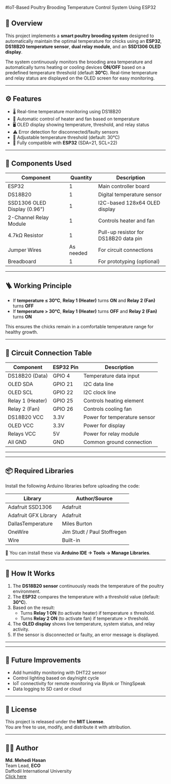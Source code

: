 #IoT-Based Poultry Brooding Temperature Control System Using ESP32

## 📖 Overview
This project implements a **smart poultry brooding system** designed to automatically maintain the optimal temperature for chicks using an **ESP32**, **DS18B20 temperature sensor**, **dual relay module**, and an **SSD1306 OLED display**.

The system continuously monitors the brooding area temperature and automatically turns heating or cooling devices **ON/OFF** based on a predefined temperature threshold (default **30°C**). Real-time temperature and relay status are displayed on the OLED screen for easy monitoring.

---

## ⚙️ Features
- 🌡️ Real-time temperature monitoring using DS18B20  
- 🔄 Automatic control of heater and fan based on temperature  
- 🖥️ OLED display showing temperature, threshold, and relay status  
- ⚠️ Error detection for disconnected/faulty sensors  
- 🔧 Adjustable temperature threshold (default: 30°C)  
- 🧠 Fully compatible with **ESP32** (SDA=21, SCL=22)

---

## 🧰 Components Used

| Component | Quantity | Description |
|------------|-----------|-------------|
| ESP32 | 1 | Main controller board |
| DS18B20 | 1 | Digital temperature sensor |
| SSD1306 OLED Display (0.96") | 1 | I2C-based 128x64 OLED display |
| 2-Channel Relay Module | 1 | Controls heater and fan |
| 4.7kΩ Resistor | 1 | Pull-up resistor for DS18B20 data pin |
| Jumper Wires | As needed | For circuit connections |
| Breadboard | 1 | For prototyping (optional) |

---

## 🪜 Working Principle
- If **temperature ≤ 30°C**, **Relay 1 (Heater)** turns **ON** and **Relay 2 (Fan)** turns **OFF**  
- If **temperature > 30°C**, **Relay 1 (Heater)** turns **OFF** and **Relay 2 (Fan)** turns **ON**

This ensures the chicks remain in a comfortable temperature range for healthy growth.

---

## 📡 Circuit Connection Table

| Component | ESP32 Pin | Description |
|------------|------------|-------------|
| DS18B20 (Data) | GPIO 4 | Temperature data input |
| OLED SDA | GPIO 21 | I2C data line |
| OLED SCL | GPIO 22 | I2C clock line |
| Relay 1 (Heater) | GPIO 25 | Controls heating element |
| Relay 2 (Fan) | GPIO 26 | Controls cooling fan |
| DS18B20 VCC | 3.3V | Power for temperature sensor |
| OLED VCC | 3.3V | Power for display |
| Relays VCC | 5V | Power for relay module |
| All GND | GND | Common ground connection |

---

---

## 📦 Required Libraries
Install the following Arduino libraries before uploading the code:

| Library | Author/Source |
|----------|---------------|
| Adafruit SSD1306 | Adafruit |
| Adafruit GFX Library | Adafruit |
| DallasTemperature | Miles Burton |
| OneWire | Jim Studt / Paul Stoffregen |
| Wire | Built-in |

📍 You can install these via **Arduino IDE → Tools → Manage Libraries**.

---

## 🚀 How It Works
1. The **DS18B20 sensor** continuously reads the temperature of the poultry environment.  
2. The **ESP32** compares the temperature with a threshold value (default: **30°C**).  
3. Based on the result:  
   - Turns **Relay 1 ON** (to activate heater) if temperature ≤ threshold.  
   - Turns **Relay 2 ON** (to activate fan) if temperature > threshold.  
4. The **OLED display** shows live temperature, system status, and relay activity.  
5. If the sensor is disconnected or faulty, an error message is displayed.

---


---

## 🧠 Future Improvements
- Add humidity monitoring with DHT22 sensor  
- Control lighting based on day/night cycle  
- IoT connectivity for remote monitoring via Blynk or ThingSpeak  
- Data logging to SD card or cloud  

---

## 🧾 License
This project is released under the **MIT License**.  
You are free to use, modify, and distribute it with attribution.

---

## 👨‍💻 Author
**Md. Mehedi Hasan**  
Team Lead, **ECO**  
Daffodil International University  
[Click here ](https://sites.google.com/view/mehedihasan497/home?authuser=0)




